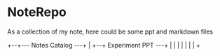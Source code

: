 # NoteRepo
As a collection of my note, here could be some ppt and markdown files


+--+--- Notes Catalog ---+
   |
   +--+  Experiment PPT ---+
   |
   |
   |
   |
   |
   |
   |
   +

